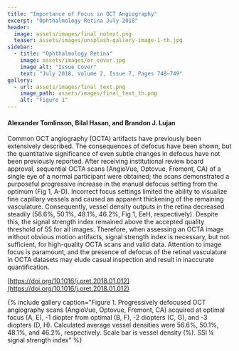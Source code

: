 ```yaml
---
title: "Importance of Focus in OCT Angiography"
excerpt: "Ophthalmology Retina July 2018"
header:
  image: assets/images/final_notext.png
  teaser: assets/images/unsplash-gallery-image-1-th.jpg
sidebar:
  - title: "Ophthalmology Retina"
    image: assets/images/or_cover.jpg
    image_alt: "Issue Cover"
    text: "July 2018, Volume 2, Issue 7, Pages 748–749"
gallery:
  - url: assets/images/final_text.png
    image_path: assets/images/final_text_th.png
    alt: "Figure 1"
---
```

#### Alexander Tomlinson, Bilal Hasan, and Brandon J. Lujan


Common OCT angiography (OCTA) artifacts have previously
been extensively described. The consequences of defocus have
been shown, but the quantitative significance of even subtle
changes in defocus have not been previously reported. After
receiving institutional review board approval, sequential OCTA
scans (AngioVue, Optovue, Fremont, CA) of a single eye of a
normal participant were obtained; the scans demonstrated a
purposeful progressive increase in the manual defocus setting
from the optimum (Fig 1, A-D). Incorrect focus settings
limited the ability to visualize fine capillary vessels and caused
an apparent thickening of the remaining vasculature.
Consequently, vessel density outputs in the retina decreased
steadily (56.6%, 50.1%, 48.1%, 46.2%, Fig 1, EeH,
respectively). Despite this, the signal strength index remained
above the accepted quality threshold of 55 for all images.
Therefore, when assessing an OCTA image without obvious
motion artifacts, signal strength index is necessary, but not
sufficient, for high-quality OCTA scans and valid data. Attention to 
image focus is paramount, and the presence of defocus of
the retinal vasculature in OCTA datasets may elude casual
inspection and result in inaccurate quantification.


[https://doi.org/10.1016/j.oret.2018.01.012](https://doi.org/10.1016/j.oret.2018.01.012)

{% include gallery caption="Figure 1. Progressively defocused OCT angiography scans (AngioVue, Optovue, Fremont, CA) 
acquired at optimal focus (A, E), -1 diopter from optimal (B, F), -2 diopters (C, G), and -3 diopters (D, H). 
Calculated average vessel densities were 56.6%, 50.1%, 48.1%, and 46.2%, respectively. Scale bar is vessel density 
(%). SSI ¼ signal strength index" %}